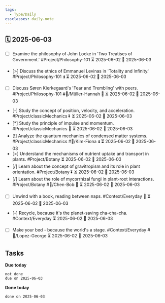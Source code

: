 ```yaml
---
tags:
  - Type/Daily
cssclasses: daily-note
---
```


## 🗓️ 2025-06-03

- [ ] Examine the philosophy of John Locke in 'Two Treatises of Government.' #Project/Philosophy-101 ⏳ 2025-06-02 📅 2025-06-03
- [>] Discuss the ethics of Emmanuel Levinas in 'Totality and Infinity.' #Project/Philosophy-101 ⏫ ⏳ 2025-06-02 📅 2025-06-03
- [ ] Discuss Søren Kierkegaard's 'Fear and Trembling' with peers. #Project/Philosophy-101 #👤/Müller-Hannah 🔽 ⏳ 2025-06-02 📅 2025-06-03
- [-] Study the concept of position, velocity, and acceleration. #Project/classicMechanics ⏬ ⏳ 2025-06-02 📅 2025-06-03
- [*] Study the principle of impulse and momentum. #Project/classicMechanics 🔼 ⏳ 2025-06-02 📅 2025-06-03
- [!] Analyze the quantum mechanics of condensed matter systems. #Project/classicMechanics #👤/Kim-Fiona ⏫ ⏳ 2025-06-02 📅 2025-06-03
- [>] Understand the mechanisms of nutrient uptake and transport in plants. #Project/Botany ⏳ 2025-06-02 📅 2025-06-03
- [/] Learn about the concept of gravitropism and its role in plant orientation. #Project/Botany ⏬ ⏳ 2025-06-02 📅 2025-06-03
- [/] Learn about the role of mycorrhizal fungi in plant-root interactions. #Project/Botany #👤/Chen-Bob 🔼 ⏳ 2025-06-02 📅 2025-06-03
- [ ] Unwind with a book, reading between naps. #Context/Everyday 🔼 ⏳ 2025-06-02 📅 2025-06-03
- [-] Recycle, because it's the planet-saving cha-cha-cha. #Context/Everyday ⏳ 2025-06-02 📅 2025-06-03
- [ ] Make your bed - because the world's a stage. #Context/Everyday #👤/Lopez-George ⏳ 2025-06-02 📅 2025-06-03

## Tasks

**Due today**

```tasks
not done
due on 2025-06-03
```

**Done today**

```tasks
done on 2025-06-03
```
            